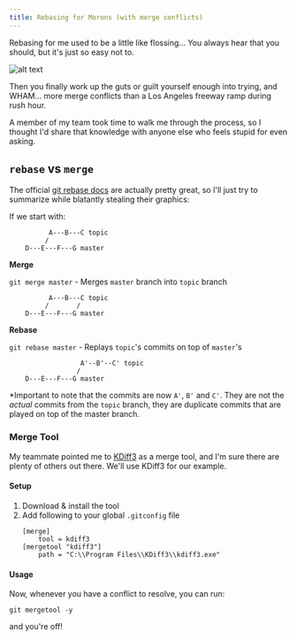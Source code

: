 ```yaml
---
title: Rebasing for Morons (with merge conflicts)
---
```


Rebasing for me used to be a little like flossing... You always hear that you should, but it's just so easy not to.

![alt text](/images/floss.gif)

Then you finally work up the guts or guilt yourself enough into trying, and WHAM... more merge conflicts than a Los Angeles freeway ramp during rush hour.

A member of my team took time to walk me through the process, so I thought I'd share that knowledge with anyone else who feels stupid for even asking.

## `rebase` vs `merge`

The official [git rebase docs](https://git-scm.com/docs/git-rebase) are actually pretty great, so I'll just try to summarize while blatantly stealing their graphics:

If we start with:

```
          A---B---C topic
         /
    D---E---F---G master
```

**Merge**

`git merge master` - Merges `master` branch into `topic` branch

```
          A---B---C topic
         /       /
    D---E---F---G master
```

**Rebase**

`git rebase master` - Replays `topic`'s commits on top of `master`'s

```
                  A'--B'--C' topic
                 /
    D---E---F---G master
```

*Important to note that the commits are now `A'`, `B'` and `C'`. They are not the *actual* commits from the `topic` branch, they are duplicate commits that are played on top of the master branch.




### Merge Tool

My teammate pointed me to [KDiff3](https://sourceforge.net/projects/kdiff3/) as a merge tool, and I'm sure there are plenty of others out there. We'll use KDiff3 for our example.

#### Setup

1. Download & install the tool
2. Add following to your global `.gitconfig` file
    ```
    [merge]
        tool = kdiff3
    [mergetool "kdiff3"]
        path = "C:\\Program Files\\KDiff3\\kdiff3.exe"
    ```

#### Usage

Now, whenever you have a conflict to resolve, you can run:
```
git mergetool -y
```
and you're off!